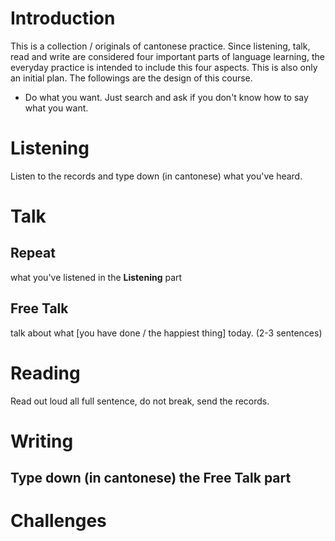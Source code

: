 # Introduction

This is a collection / originals of cantonese practice. Since listening, talk, read and write are considered four important parts of language learning, the everyday practice is intended to include this four aspects. This is also only an initial plan. The followings are the design of this course.


- Do what you want. Just search and ask if you don't know how to say what you want.

# Listening

Listen to the records and type down (in cantonese) what you've heard.

# Talk

## Repeat
what you've listened in the **Listening** part

## Free Talk
talk about what [you have done / the happiest thing] today. (2-3 sentences)

# Reading
Read out loud all full sentence, do not break, send the records.

# Writing


## Type down (in cantonese) the **Free Talk** part


# Challenges





